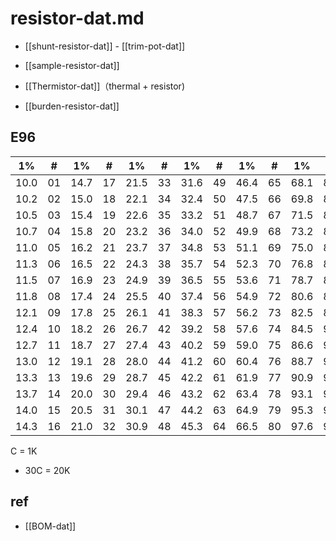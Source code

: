 
# resistor-dat.md

- [[shunt-resistor-dat]] - [[trim-pot-dat]]

- [[sample-resistor-dat]]

- [[Thermistor-dat]]（thermal + resistor)

- [[burden-resistor-dat]]

## E96 

| 1%   | #   | 1%   | #   | 1%   | #   | 1%   | #   | 1%   | #   | 1%   | #   |
| ---- | --- | ---- | --- | ---- | --- | ---- | --- | ---- | --- | ---- | --- |
| 10.0 | 01  | 14.7 | 17  | 21.5 | 33  | 31.6 | 49  | 46.4 | 65  | 68.1 | 81  |
| 10.2 | 02  | 15.0 | 18  | 22.1 | 34  | 32.4 | 50  | 47.5 | 66  | 69.8 | 82  |
| 10.5 | 03  | 15.4 | 19  | 22.6 | 35  | 33.2 | 51  | 48.7 | 67  | 71.5 | 83  |
| 10.7 | 04  | 15.8 | 20  | 23.2 | 36  | 34.0 | 52  | 49.9 | 68  | 73.2 | 84  |
| 11.0 | 05  | 16.2 | 21  | 23.7 | 37  | 34.8 | 53  | 51.1 | 69  | 75.0 | 85  |
| 11.3 | 06  | 16.5 | 22  | 24.3 | 38  | 35.7 | 54  | 52.3 | 70  | 76.8 | 86  |
| 11.5 | 07  | 16.9 | 23  | 24.9 | 39  | 36.5 | 55  | 53.6 | 71  | 78.7 | 87  |
| 11.8 | 08  | 17.4 | 24  | 25.5 | 40  | 37.4 | 56  | 54.9 | 72  | 80.6 | 88  |
| 12.1 | 09  | 17.8 | 25  | 26.1 | 41  | 38.3 | 57  | 56.2 | 73  | 82.5 | 89  |
| 12.4 | 10  | 18.2 | 26  | 26.7 | 42  | 39.2 | 58  | 57.6 | 74  | 84.5 | 90  |
| 12.7 | 11  | 18.7 | 27  | 27.4 | 43  | 40.2 | 59  | 59.0 | 75  | 86.6 | 91  |
| 13.0 | 12  | 19.1 | 28  | 28.0 | 44  | 41.2 | 60  | 60.4 | 76  | 88.7 | 92  |
| 13.3 | 13  | 19.6 | 29  | 28.7 | 45  | 42.2 | 61  | 61.9 | 77  | 90.9 | 93  |
| 13.7 | 14  | 20.0 | 30  | 29.4 | 46  | 43.2 | 62  | 63.4 | 78  | 93.1 | 94  |
| 14.0 | 15  | 20.5 | 31  | 30.1 | 47  | 44.2 | 63  | 64.9 | 79  | 95.3 | 95  |
| 14.3 | 16  | 21.0 | 32  | 30.9 | 48  | 45.3 | 64  | 66.5 | 80  | 97.6 | 96  |

C = 1K 

- 30C = 20K 

## ref 

- [[BOM-dat]]